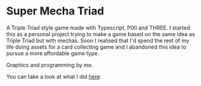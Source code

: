 # Super Mecha Triad
A Triple Triad style game made with Typescript, PIXI and THREE. I started this as a personal project trying to make a game based on the same idea as Triple Triad but with mechas. Soon I realised that I'd spend the rest of my life doing assets for a card collecting game and I abandoned this idea to pursue a more affordable game type. 

Graphics and programming by me.

You can take a look at what I did [here](keianhzo.github.com/mechas).
